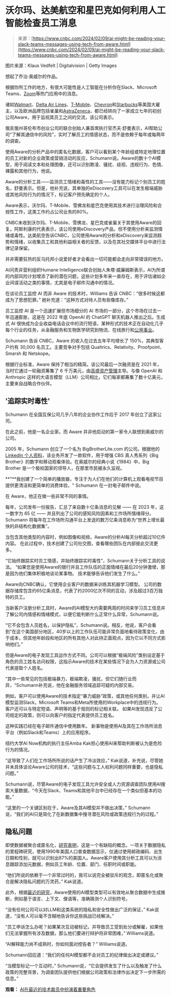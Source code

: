 <!--yml

category: 未分类

date: 2024-05-27 14:45:02

-->

# 沃尔玛、达美航空和星巴克如何利用人工智能检查员工消息

> 来源：[https://www.cnbc.com/2024/02/09/ai-might-be-reading-your-slack-teams-messages-using-tech-from-aware.html](https://www.cnbc.com/2024/02/09/ai-might-be-reading-your-slack-teams-messages-using-tech-from-aware.html)

图片来源：Klaus Vedfelt | Digitalvision | Getty Images

想起了乔治·奥威尔的作品。

根据你所工作的地方，有很大可能性是人工智能在分析你在Slack、Microsoft Teams、[Zoom](/quotes/ZM/)等热门应用中的消息。

诸如[Walmart](/quotes/WMT/)、[Delta Air Lines](/quotes/DAL/)、[T-Mobile](/quotes/TMUS/)、[Chevron](/quotes/CVX/)和[Starbucks](/quotes/SBUX/)等美国大雇主，以及欧洲品牌包括雀巢和[AstraZeneca](/quotes/AZN-GB/)，都已经转向了一家成立七年的初创公司Aware，用于监视其员工之间的交流，该公司表示。

俄亥俄州哥伦布市创业公司的联合创始人兼首席执行官杰夫·舒曼表示，AI帮助公司“了解其通信中的风险”，实时了解员工的情感状态，而不是依赖于每年或每两年的调查。

使用Aware的分析产品中的匿名化数据，客户可以看到某个年龄组或特定地理位置的员工对新的企业政策或营销活动的反应，Schumann说。Aware的数十个AI模型，用于阅读文本和处理图像，还可以识别欺凌、骚扰、歧视、违规行为、色情、裸露和其他行为，他说。

Aware的分析工具——监测员工情绪和毒性的工具——没有能力标记个别员工的姓名，舒曼表示。但是，他补充说，其单独的eDiscovery工具可以在发生极端威胁或其他风险行为的情况下，标记客户预先确定的个人。

Aware表示，沃尔玛、T-Mobile、雪佛龙和星巴克使用其技术进行治理风险和合规性工作，这类工作约占公司业务的80%。

CNBC未收到沃尔玛、T-Mobile、雪佛龙、星巴克或雀巢关于其使用Aware的回复。阿斯利康的代表表示，该公司使用eDiscovery产品，但不使用分析来监测情绪或毒性。达美航空告诉CNBC，公司使用Aware的分析和eDiscovery来监测趋势和情绪，以收集员工和其他利益相关者的反馈，以及在其社交媒体平台中进行法律记录保留。

并非需要狂热的反乌托邦小说爱好者才会看出一切可能都会走向非常错误的地方。

AI问责非营利组织Humane Intelligence联合创始人朱塔·威廉姆斯表示，AI为所谓的内部风险计划增添了新的潜在问题，这些计划多年来一直存在，用于评估诸如企业间谍活动之类的事情，尤其是电子邮件沟通中的情况。

在谈论员工监控 AI 而非 Aware 的技术时，Williams 告诉 CNBC：“很多时候这都成为了思想犯罪。” 她补充道：“这种方式对待人员有些像库存。”

员工监控 AI 是一个迅速扩展但市场细分的 AI 市场的一部分，这个市场在过去一年迅速膨胀，这是在 2022 年底 OpenAI 的 ChatGPT 聊天机器人推出之后。生成式 AI 很快成为企业收益电话会议中的流行短语，某种形式的技术正在自动化几乎每个行业的任务，从金融服务和生物医学研究到物流、在线旅行和[公用事业](https://prod.ucwe.capgemini.com/wp-content/uploads/2023/07/Final-Web-Version-Report-Harnessing-the-Value-of-Gen-AI.1.pdf)。

Schumann 告诉 CNBC，Aware 的收入在过去五年平均增长了 150%，其典型客户约有 30,000 名员工。主要竞争对手包括 Qualtrics、Relativity、Proofpoint、Smarsh 和 Netskope。

根据行业标准，Aware 保持了相当的精简。该公司最后一次融资是在 2021 年，当时它通过一轮融资筹集了 6 千万美元，由[高盛资产管理](/quotes/GS/)主导。与像 OpenAI 和 Anthropic 这样的大语言模型（LLM）公司相比，它们每家都筹集了数十亿美元，主要来自战略合作伙伴。

## '追踪实时毒性'

Schumann 在全国互保公司几乎八年的企业协作工作后于 2017 年创立了这家公司。

在此之前，他是一名企业家。而 Aware 并非他启动的第一家令人联想到奥威尔的公司。

2005 年，Schumann 创立了一个名为 BigBrotherLite.com 的公司。根据他的[LinkedIn 个人资料](https://www.linkedin.com/in/jeffreyschumann/)，该业务开发了一款软件，用于增强 CBS 真人秀系列《Big Brother》的数字和移动观看体验。在奥威尔的经典小说《1984》中，Big Brother 是一个极权国家的领导人，在那里市民被永久监视。

**"**我创建了一个简单的播放器，专注于为人们在他们的计算机上观看电视节目提供更清洁和更简单的消费体验，" Schumann 在一封电子邮件中说。

在 Aware，他正在做一些非常不同的事情。

每年，公司发布一份报告，汇总了来自数十亿条消息的见解 —— 在 2023 年，这一数字为 65 亿 —— 并且列出了公司的感知风险因素和工作场所情绪得分。Schumann 将每年在工作场所沟通平台上发送的数万亿条消息称为“世界上增长最快的非结构化数据集”。

当包含其他类型的内容时，例如图像和视频，Aware的分析AI每天分析超过10亿件内容。 在此过程中，技术创建了公司社交图，查看哪些团队在内部彼此交流更多。

“它始终跟踪实时员工情感，并始终跟踪实时毒性”，Schumann关于分析工具的说法。 “如果您是使用Aware的银行并且工作队伍的正面情绪在最后20分钟激增，那是因为他们集体积极地谈论某事物。 技术能够告诉他们发生了什么。”

Aware向CNBC确认，它使用企业客户的数据来训练其机器学习模型。 公司的数据存储库包含约65亿条消息，代表了约2000亿次不同的互动，涉及超过3百万独特的员工。

当新客户注册分析工具时，Aware的AI模型大约需要两周的时间来学习员工信息并了解公司内情感和情绪模式，以便它能判断什么正常什么异常，Schumann说。

“它不会包含人员姓名，以保护隐私”，Schumann说。相反，他说，客户会看到“在这个美国部分地区，40岁以上的工作队伍可能非常负面地看待政策变化，由于成本，但其他年龄段和地区的所有其他人对此持正面观点，因为它以不同方式影响他们。”

但是Aware的电子发现工具运作方式不同。公司可以根据“极端风险”类别设定基于角色的员工姓名访问权限，这指示Aware的技术在某些情况下会为人力资源或公司代表提取个人姓名。

“其中一些常见的包括极端暴力，极端欺凌，骚扰，但它们随行业而异，“Schumann补充说，他在金融服务领域追踪可疑的内部交易。

例如，客户可以使用Aware的技术指定“暴力威胁”政策，或其他任何类别，并让AI模型监测Slack，Microsoft Teams和Meta所使用的Workplace中的违规行为。 客户还可以与特定短语、声明等的基于规则的标记相关联。 如果AI发现违反了公司规定的政策，则可以向客户的指定代表提供员工姓名。

这种实践已经在电子邮件通信中使用数年。 新事物是使用AI及其在工作场所消息平台（例如Slack和Teams）上的应用程序。

纽约大学AI Now机构的执行主任Amba Kak担心使用AI来帮助判断被认为是危险行为的情况。

“这导致了人们在工作场所所说的话产生了冷淡效应，” Kak说道，补充说，尽管她并未具体谈论Aware公司的技术，“这些问题与工人权利问题同样重要，也是隐私问题。”

Schumann说，尽管Aware的电子发现工具允许安全或人力资源调查团队使用AI搜索大量数据，“今天在Slack、Teams和其他平台中已经存在一个类似但基本的功能。”

“这里的一个关键区别在于，Aware及其AI模型并不做出决策，” Schumann说，“我们的AI只是简化了在新数据集中搜寻潜在风险或政策违规行为的过程。”

## 隐私问题

即使数据被聚合或匿名化，[研究表明](https://crypto.stanford.edu/~pgolle/papers/census.pdf)，这是一个有缺陷的概念。一项关于数据隐私的里程碑研究，使用1990年美国人口普查数据显示，仅通过使用邮政编码、出生日期和性别，就可以识别出87%的美国人。Aware客户使用其分析工具可以为消息跟踪添加元数据，例如员工年龄、位置、部门、任职时间或职能。

“他们所说的依赖于一个非常过时的，我可以说完全被驳斥的观念，即匿名化或聚合是解决隐私问题的万灵药，” Kak说道。

此外，根据[最近的研究](https://openreview.net/pdf?id=kmn0BhQk7p)，Aware使用的AI模型类型可以有效地从聚合数据中生成推断，例如基于语言、上下文、俚语等，准确猜测个人识别符号。

“没有任何公司可以对LLM和这类系统的隐私和安全性做出广泛的保证，” Kak说道，“没有人可以毫不含糊地告诉你这些挑战已经解决。”

“员工申诉怎么办呢？如果某次互动被标记，并导致员工受到处分或解雇，如果他们无法掌握所有涉及数据，那么他们要进行辩护将非常困难，” Williams说道。

“AI解释能力尚不成熟时，你如何面对控告者？” Williams说道。

Schumann回应道：“我们的任何AI模型都不会对员工的纪律做出决定或建议。”

“当模型标记一个互动时，” Schumann说，“它会提供发生了什么以及触发了什么政策的完整背景，为调查团队提供他们根据公司政策和法律作出决定下一步所需的信息。”

**观看：** [AI在最近的技术裁员中扮演着重要角色](https://www.cnbc.com/video/2024/01/25/ai-is-really-at-play-here-with-the-recent-tech-layoffs-says-jason-greer.html)
